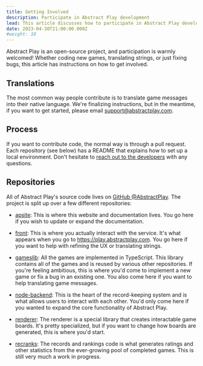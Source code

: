 ```yaml
---
title: Getting Involved
description: Participate in Abstract Play development
lead: This article discusses how to participate in Abstract Play development.
date: 2023-04-30T21:00:00.000Z
#weight: 10
---
```


Abstract Play is an open-source project, and participation is warmly welcomed! Whether coding new games, translating strings, or just fixing bugs, this article has instructions on how to get involved.

<!--more-->

## Translations

The most common way people contribute is to translate game messages into their native language. We're finalizing instructions, but in the meantime, if you want to get started, please email [support@abstractplay.com](mailto:support@abstractplay.com).

## Process

If you want to contribute code, the normal way is through a pull request. Each repository (see below) has a README that explains how to set up a local environment. Don't hesitate to [reach out to the developers](mailto:support@abstractplay.com) with any questions.

## Repositories

All of Abstract Play's source code lives on [GitHub @AbstractPlay](https://github.com/AbstractPlay). The project is split up over a few different repositories:

- [apsite](https://github.com/AbstractPlay/apsite): This is where this website and documentation lives. You go here if you wish to update or expand the documentation.

- [front](https://github.com/AbstractPlay/front): This is where you actually interact with the service. It's what appears when you go to <https://play.abstractplay.com>. You go here if you want to help with refining the UX or translating strings.

- [gameslib](https://github.com/AbstractPlay/gameslib): All the games are implemented in TypeScript. This library contains all of the games and is reused by various other repositories. If you're feeling ambitious, this is where you'd come to implement a new game or fix a bug in an existing one. You also come here if you want to help translating game messages.

- [node-backend](https://github.com/AbstractPlay/node-backend): This is the heart of the record-keeping system and is what allows users to interact with each other. You'd only come here if you wanted to expand the core functionality of Abstract Play.

- [renderer](https://github.com/AbstractPlay/renderer): The renderer is a special library that creates interactable game boards. It's pretty specialized, but if you want to change how boards are generated, this is where you'd start.

- [recranks](https://github.com/AbstractPlay/recranks): The records and rankings code is what generates ratings and other statistics from the ever-growing pool of completed games. This is still very much a work in progress.


